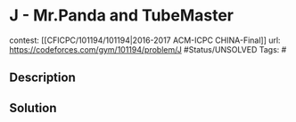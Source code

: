 # J - Mr.Panda and TubeMaster

contest: [[CFICPC/101194/101194|2016-2017 ACM-ICPC CHINA-Final]]
url: https://codeforces.com/gym/101194/problem/J
#Status/UNSOLVED
Tags: #

## Description

## Solution

